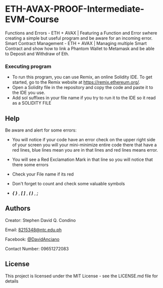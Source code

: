 # ETH-AVAX-PROOF-Intermediate-EVM-Course
Functions and Errors - ETH + AVAX | Featuring a Function and Error swhere creating a simple but useful program and be aware for an incoming error.
Smart Contract Management - ETH + AVAX | Managing multiple Smart Contract and show how to link a Phantom Wallet to Metamask and be able to Deposit and Withdraw of Eth.

### Executing program
* To run this program, you can use Remix, an online Solidity IDE. To get started, go to the Remix website at https://remix.ethereum.org/.
* Open a Solidity file in the repository and copy the code and paste it to the IDE you use.
* Add sol suffixes in your file name if you try to run it to the IDE so it read as a SOLIDITY FILE
## Help

Be aware and alert for some errors: 

* You will notice if your code have an error check on the upper right side of your screen you will your mini-minimize entire code there that have a red lines, blue lines mean you are in that lines and red lines means error.

* You will see a Red Exclamation Mark in that line so you will notice that there some errors

* Check your File name if its red

* Don't forget to count and check some valuable symbols
* **_{  }_** , **_[ ]_** , **_( )_** , **_;_**


## Authors

Creator: Stephen David Q. Condino 

Email: 8215348@ntc.edu.ph

Facebook: [@DavidAnciano](https://www.facebook.com/profile.php?id=100010312052822)

Contact Number: 09651272083


## License

This project is licensed under the MIT License - see the LICENSE.md file for details
